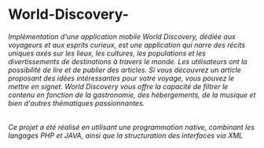 # World-Discovery-

###### Implémentation d'une application mobile World Discovery, dédiée aux voyageurs et aux esprits curieux, est une application qui narre des récits uniques axés sur les lieux, les cultures, les populations et les divertissements de destinations à travers le monde. Les utilisateurs ont la possibilité de lire et de publier des articles. Si vous découvrez un article proposant des idées intéressantes pour votre voyage, vous pouvez le mettre en signet. World Discovery vous offre la capacité de filtrer le contenu en fonction de la gastronomie, des hébergements, de la musique et bien d'autres thématiques passionnantes.

 ###### Ce projet a été réalisé en utilisant une programmation native, combinant les langages PHP et JAVA, ainsi que la structuration des interfaces via XML
